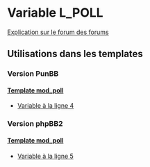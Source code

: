 # Variable L_POLL
[Explication sur le forum des forums](http://forum.forumactif.com/t294113-listing-des-variables#L_POLL)

## Utilisations dans les templates

### Version PunBB

#### [Template mod_poll](punbb/mod_poll.md)
* [Variable à la ligne 4](../punbb/mod_poll.tpl#L4)

### Version phpBB2

#### [Template mod_poll](subsilver/mod_poll.md)
* [Variable à la ligne 5](../subsilver/mod_poll.tpl#L5)